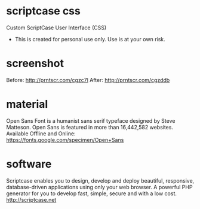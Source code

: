 # scriptcase css
Custom ScriptCase User Interface (CSS)

* This is created for personal use only. Use is at your own risk.

# screenshot
Before: http://prntscr.com/cgzc7l
After: http://prntscr.com/cgzddb

# material
Open Sans Font is a humanist sans serif typeface designed by Steve Matteson. Open Sans is featured in more than 16,442,582 websites. 
Available Offline and Online: https://fonts.google.com/specimen/Open+Sans

# software
Scriptcase enables you to design, develop and deploy beautiful, responsive, database-driven applications using only your web browser. A powerful PHP generator for you to develop fast, simple, secure and with a low cost. http://scriptcase.net
